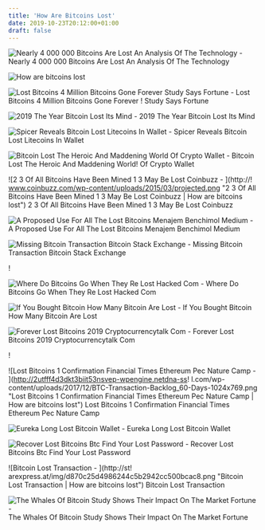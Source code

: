 ```yaml
---
title: 'How Are Bitcoins Lost'
date: 2019-10-23T20:12:00+01:00
draft: false
---
```


![Nearly 4 000 000 Bitcoins Are Lost An Analysis Of The Technology - ](https://steemitimages.com/DQmXJGDRt7eBFagqu9ComQdsA6Q7aD8Q4w4dxLWZt8ghr4n/bitcoin-lost-it-all.jpg "Nearly 4 000 000 Bitcoins Are Lost An Analysis Of The Technology | How are bitcoins lost") Nearly 4 000 000 Bitcoins Are Lost An Analysis Of The Technology

![How are bitcoins lost](https://bitcoinchaser.com/wp-content/uploads/2018/07/Losing_Bitcoin_Bye_bye_bitcoin_800x480.jpg "How are bitcoins lost") 

![Lost Bitcoins 4 Million Bitcoins Gone Forever Study Says Fortune - ](https://content.fortune.com/wp-content/uploads/2017/11/screen-shot-2017-11-24-at-11-29-19-am.png "Lost Bitcoins 4 Million Bitcoins Gone Forever Study Says Fortune | How are bitcoins lost") Lost Bitcoins 4 Million Bitcoins Gone Forever ! Study Says Fortune

![2019 The Year Bitcoin Lost Its Mind - ](https://cdn.ccn.com/wp-content/uploads/2019/07/Woman-crazy-stock.jpg "2019 The Year Bitcoin Lost Its Mind | How are bitcoins lost") 2019 The Year Bitcoin Lost Its Mind

![Spicer Reveals Bitcoin Lost Litecoins In Wallet - ](https://s-media-cache-ak0.pinimg.com/originals/da/e7/53/dae75302993f972f2678bd8a5ff7b307.png "Spicer Reveals Bitcoin Lost Litecoins In Wallet | How are bitcoins lost") Spicer Reveals Bitcoin Lost Litecoins In Wallet

![Bitcoin Lost The Heroic And Maddening World Of Crypto Wallet - ](https://news.bitcoin.com/wp-content/uploads/2018/08/wa-1520x1024.jpg "Bitcoin Lost The Heroic And Maddening World Of Crypto Wallet | How are bitcoins lost") Bitcoin Lost The Heroic And Maddening World! Of Crypto Wallet

![2 3 Of All Bitcoins Have Been Mined 1 3 May Be Lost Coinbuzz - ](http://!   www.coinbuzz.com/wp-content/uploads/2015/03/projected.png "2 3 Of All Bitcoins Have Been Mined 1 3 May Be Lost Coinbuzz | How are bitcoins lost") 2 3 Of All Bitcoins Have Been Mined 1 3 May Be Lost Coinbuzz

![A Proposed Use For All The Lost Bitcoins Menajem Benchimol Medium - ](https://miro.medium.com/max/1400/1*XoVskFc1VgkjTyKCDad15g.png "A Proposed Use For All The Lost Bitcoins Menajem Benchimol Medium | How are bitcoins lost") A Proposed Use For All The Lost Bitcoins Menajem Benchimol Medium

![Missing Bitcoin Transaction Bitcoin Stack Exchange - ](https://i.stack.imgur.com/VHIbW.jpg "Missing Bitcoin Transaction Bitcoin Stack Exchange | How are bitcoins lost") Missing Bitcoin Transaction Bitcoin Stack Exchange

!

![Where Do Bitcoins Go When They Re Lost Hacked Com - ](https://hacked.com/wp-content/uploads/2018/07/lost-bitcoin.jpg "Where Do Bitcoins Go When They Re Lost Hacked Com | How are bitcoins lost") Where Do Bitcoins Go When They Re Lost Hacked Com

![If You Bought Bitcoin How Many Bitcoin Are Lost - ](https://www.bitcoincasinopro.com/wp-content/uploads/2017/09/03-Bitcoin-Most-Insane-Facts-about-Bitcoin-B.jpg "If You Bought Bitcoin How Many Bitcoin Are Lost | How are bitcoins lost") If You Bought Bitcoin How Many Bitcoin Are Lost

![Forever Lost Bitcoins 2019 Cryptocurrencytalk Com - ](https://i.ytimg.com/vi/QL3iG7dYgV8/hqdefault.jpg "Forever Lost Bitcoins 2019 Cryptocurrencytalk Com | How are bitcoins lost") Forever Lost Bitcoins 2019 Cryptocurrencytalk Com

!

![Lost Bitcoins 1 Confirmation Financial Times Ethereum Pec Nature Camp - ](http://2utfff4d3dkt3biit53nsvep-wpengine.netdna-ss!   l.com/wp-content/uploads/2017/12/BTC-Transaction-Backlog_60-Days-1024x769.png "Lost Bitcoins 1 Confirmation Financial Times Ethereum Pec Nature Camp | How are bitcoins lost") Lost Bitcoins 1 Confirmation Financial Times Ethereum Pec Nature Camp

![Eureka Long Lost Bitcoin Wallet - ](https://i.ytimg.com/vi/TWtuGyQr1m4/maxresdefault.jpg "Eureka Long Lost Bitcoin Wallet | How are bitcoins lost") Eureka Long Lost Bitcoin Wallet

![Recover Lost Bitcoins Btc Find Your Lost Password - ](https://bitcoinrecovery.co/wp-content/uploads/2018/02/bitcoin-lost.jpg "Recover Lost Bitcoins Btc Find Your Lost Password | How are bitcoins lost") Recover Lost Bitcoins Btc Find Your Lost Password

![Bitcoin Lost Transaction - ](http://st!   arexpress.at/img/d870c25d4986244c5b2942cc500bcac8.png "Bitcoin Lost Transaction | How are bitcoins lost") Bitcoin Lost Transaction

![The Whales Of Bitcoin Study Shows Their Impact On The Market Fortune - ](https://content.fortune.com/wp-content/uploads/2018/10/whales1.png "The Whales Of Bitcoin Study Shows Their Impact On The Market Fortune | How are bitcoins lost") The Whales Of Bitcoin Study Shows Their Impact On The Market Fortune